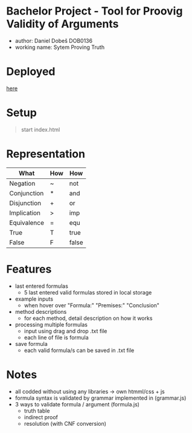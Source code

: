 # Bachelor Project - Tool for Proovig Validity of Arguments
- author: Daniel Dobeš DOB0136
- working name: Sytem Proving Truth

# Deployed
[here](https://dobesdaniel.github.io/bachelor/)

# Setup
> start index.html

# Representation
| What        	| How 	| How   	|
|-------------	|-----	|-------	|
| Negation    	| ~   	| not   	|
| Conjunction 	| *   	| and   	|
| Disjunction 	| +   	| or    	|
| Implication 	| >   	| imp   	|
| Equivalence 	| =   	| equ   	|
| True        	| T   	| true  	|
| False       	| F   	| false 	|

# Features
- last entered formulas
    - 5 last entered valid formulas stored in local storage
- example inputs
    - when hover over "Formula:" "Premises:" "Conclusion"
- method descriptions
    - for each method, detail description on how it works
- processing multiple formulas
    - input using drag and drop .txt file
    - each line of file is formula
- save formula
    - each valid formula/s can be saved in .txt file

# Notes
- all codded without using any libraries -> own htmml/css + js
- formula syntax is validated by grammar implemented in (grammar.js)
- 3 ways to validate formula / argument (formula.js)
    - truth table
    - indirect proof
    - resolution (with CNF conversion)
            

